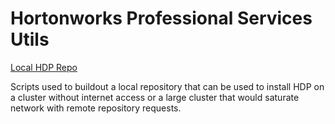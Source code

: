 Hortonworks Professional Services Utils
============

[Local HDP Repo](scripts/LOCAL_REPO.md)

Scripts used to buildout a local repository that can be used to install HDP on a cluster without internet access or a large cluster that would saturate network with remote repository requests.


